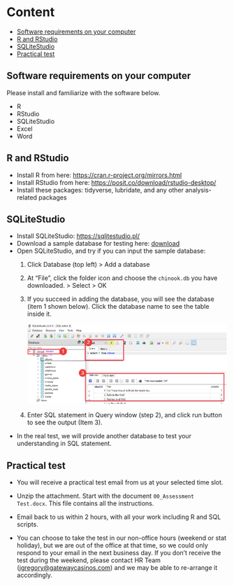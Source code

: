 Content
================

- <a href="#software-requirements-on-your-computer"
  id="toc-software-requirements-on-your-computer">Software requirements on
  your computer</a>
- <a href="#r-and-rstudio" id="toc-r-and-rstudio">R and RStudio</a>
- <a href="#sqlitestudio" id="toc-sqlitestudio">SQLiteStudio</a>
- <a href="#practical-test" id="toc-practical-test">Practical test</a>

## Software requirements on your computer

Please install and familiarize with the software below.

- R
- RStudio
- SQLiteStudio
- Excel
- Word

## R and RStudio

- Install R from here: <https://cran.r-project.org/mirrors.html>
- Install RStudio from here:
  <https://posit.co/download/rstudio-desktop/>
- Install these packages: tidyverse, lubridate, and any other
  analysis-related packages

## SQLiteStudio

- Install SQLiteStudio: <https://sqlitestudio.pl/>
- Download a sample database for testing here:
  [download](assets/chinook.db)
- Open SQLiteStudio, and try if you can input the sample database:
  1.  Click Database (top left) \> Add a database

  2.  At “File”, click the folder icon and choose the `chinook.db` you
      have downloaded. \> Select \> OK

  3.  If you succeed in adding the database, you will see the database
      (item 1 shown below). Click the database name to see the table
      inside it.

      ![](assets/SQLiteStudio.png)

  4.  Enter SQL statement in Query window (step 2), and click run button
      to see the output (Item 3).
- In the real test, we will provide another database to test your
  understanding in SQL statement.

## Practical test

- You will receive a practical test email from us at your selected time
  slot.

- Unzip the attachment. Start with the document
  `00_Assessment Test.docx`. This file contains all the instructions.

- Email back to us within 2 hours, with all your work including R and
  SQL scripts.

- You can choose to take the test in our non-office hours (weekend or
  stat holiday), but we are out of the office at that time, so we could
  only respond to your email in the next business day. If you don’t
  receive the test during the weekend, please contact HR Team
  (jgregory@gatewaycasinos.com) and we may be able to re-arrange it
  accordingly.
